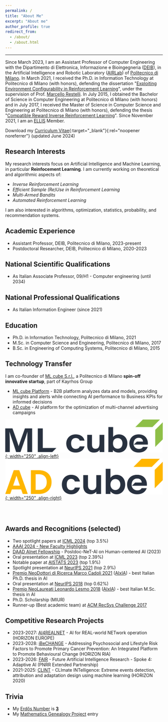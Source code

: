 ```yaml
---
permalink: /
title: "About Me"
excerpt: "About me"
author_profile: true
redirect_from: 
  - /about/
  - /about.html
---
```

---
Since March 2023, I am an Assistant Professor of Computer Engineering with the Dipartimento di Elettronica, Informazione e Bioingegneria 
([DEIB](https://www.deib.polimi.it/)), in the Artificial Intelligence and Robotic Laboratory ([AIRLab](http://airlab.deib.polimi.it/)) 
of [Politecnico di Milano](https://www.polimi.it/). In March 2021, I received the  Ph.D. in Information Technology at Politecnico di 
Milano (with honors), defending the dissertation "[Exploiting Environment Configurability in Reinforcement Learning](https://www.politesi.polimi.it/handle/10589/170616)",
under the supervision of Prof. [Marcello Restelli](http://home.deib.polimi.it/restelli/MyWebSite/index.shtml). 
In July 2015, I obtained the Bachelor of Science in Computer Engineering at Politecnico di Milano (with honors) and in July 2017, 
I received the Master of Science in Computer Science and Engineering at Politecnico di Milano (with honors), 
defending the thesis "[Compatible Reward Inverse Reinforcement Learning](https://www.politesi.polimi.it/handle/10589/135141)". Since November 2021, I am an [ELLIS](https://ellis.eu/) Member.

Download my [Curriculum Vitae](/files/cv.pdf){:target="_blank"}{:rel="noopener noreferrer"} (updated June 2024)

Research Interests
---
My research interests focus on Artificial Intelligence and Machine Learning, in particular <b>Reinfocement Learning</b>. I am currently working on theoretical
and algorithmic aspects of:
* <i>Inverse Reinforcement Learning</i>
* <i>Efficient Sample (Re)Use in Reinforcement Learning</i>
* <i>Multi-Armed Bandits</i>
* <i>Automated Reinforcement Learning</i>

I am also interested in algorithms, optimization, statistics, probability, and recommendation systems.

<!--
Theses Proposals - Fall 2023
---
List of proposed theses: [[Link]](https://rl.airlab.deib.polimi.it/wp-content/uploads/2023/09/Thesis-proposals-Fall-2023.pdf)<br>
Slides: [[Link]](https://rl.airlab.deib.polimi.it/wp-content/uploads/2023/09/slides.pdf)<br>
Registration: [[Link]](https://politecnicomilano.webex.com/politecnicomilano/ldr.php?RCID=bd33a5fe6896a6ba418f8b9850ce3bd5)<br>
Apply here: [[Link]](https://docs.google.com/forms/d/e/1FAIpQLScixoApzSl5E20yjl9L3CoYrjZGb26qnnF1t0KSJrDXiKjw0g/viewform)
-->

Academic Experience
---
* Assistant Professor, DEIB, Politecnico di Milano, 2023-present
* Postdoctoral Researcher, DEIB, Politecnico di Milano, 2020-2023

National Scientific Qualifications
---
* As Italian Associate Professor, 09/H1 - Computer engineering (until 2034)

National Professional Qualifications
---
* As Italian Information Engineer (since 2021)

Education
---
* Ph.D. in Information Technology, Politecnico di Milano, 2021
* M.Sc. in Computer Science and Engineering, Politecnico di Milano, 2017
* B.Sc. in Engineering of Computing Systems, Politecnico di Milano, 2015

Technology Transfer
---
I am co-founder of [ML cube S.r.l.](https://www.mlcube.com/), a Politecnico di Milano <b>spin-off innovative startup</b>, part of Kayrhos Group

* [ML cube Platform](https://www.mlcube.com/platform/) - B2B platform analyzes data and models, providing insights and alerts while connecting AI performance to Business KPIs for informed decisions
* [AD cube](https://adcube.ai/) -  AI platform for the optimization of multi-channel advertising campaigns

[![ML cube](/images/ml_cube.png){: width="250" .align-left}](https://www.mlcube.com/platform/)    [![AD cube](/images/adcube.png){: width="250" .align-right}](https://adcube.ai/)

<br>
<br>


Awards and Recognitions (selected)
---
* Two spotlight papers at [ICML 2024](https://icml.cc/Conferences/2024) (top 3.5%)
* [AAAI 2024 - New Faculty Highlights](https://aaai.org/aaai-conference/nfh-24-program/)
* [DAAD AInet Fellowship](https://www.daad.de/en/the-daad/postdocnet/fellows/fellows/) - Postdoc-NeT-AI on Human-centered AI (2023)
* Oral presentation at [ICML 2023](https://icml.cc/Conferences/2023) (top 2.39%)
* Notable paper at [AISTATS 2023](https://virtual.aistats.org/Conferences/2023) (top 1.9%)
* Spotlight presentation at [NeurIPS 2021](https://nips.cc/Conferences/2021) (top 2.9%)
* [Premio NeoDottori di Ricerca Marco Cadoli 2021](https://aixia.it/premi/premio-per-neodottori-di-ricerca-marco-cadoli-annuale/) ([AIxIA](https://aixia.it/)) - best Italian Ph.D. thesis in AI
* Oral presentation at [NeurIPS 2018](https://nips.cc/Conferences/2018) (top 0.62%)
* [Premio NeoLaureati Leonardo Lesmo 2018](https://aixia.it/premi/premio-per-neolaureati-leonardo-lesmo-annuale/) ([AIxIA](https://aixia.it/)) - best Italian M.Sc. thesis in AI
* Ph.D. Scholarship (MIUR)
* Runner-up (Best academic team) at [ACM RecSys Challenge 2017](http://www.recsyschallenge.com/2017/)

Competitive Research Projects
---
* 2023-2027: [AI4REALNET](https://www.linkedin.com/company/ai4realnet-project) - AI for REAL-world NETwork operation (HORIZON EUROPE)
* 2023-2028: [iBeCHANGE](https://www.polimi.it/en/spotlight/news-details/home/ibechange-project-kicks-off) - Addressing Psychosocial and Lifestyle Risk Factors to Promote Primary Cancer Prevention: An Integrated Platform to Promote Behavioural Change (HORIZON RIA)
* 2023-2026: [FAIR](https://future-ai-research.it/) - Future Artificial Intelligence Research - Spoke 4: Adaptive AI (PNRR Extended Partnership)
* 2021-2025: [CLINT](https://climateintelligence.eu/) - CLImate INTelligence: Extreme events detection, attribution and adaptation design using machine learning (HORIZON 2020)

Trivia
---
* My [Erdős Number](https://sites.google.com/oakland.edu/grossman/home/the-erdoes-number-project) is [<b>3</b>](https://www.csauthors.net/distance/paul-erdos/alberto-maria-metelli)
* My [Mathematics Genealogy Project](https://genealogy.math.ndsu.nodak.edu/id.php?id=308643) entry
